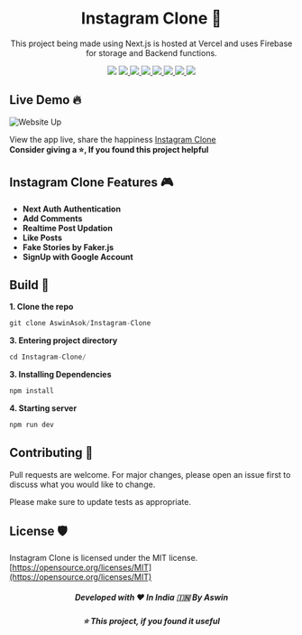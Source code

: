 <h1 align="center">
  Instagram Clone 🚀
</h1>

<p align="center">
  This project being made using Next.js is hosted at Vercel and uses Firebase for storage and Backend functions.
</p>

<p align="center">
    <img src="https://visitor-badge.laobi.icu/badge?page_id=aswinasok/Instagram-Clone"/>
    <!--Links -->
    <a href="https://github.com/aswinasok/Instagram-Clone/stargazers" target="blank">
        <img src="https://img.shields.io/github/stars/aswinasok/Instagram-Clone"/>
    </a>
    <a href="https://github.com/aswinasok/Instagram-Clone/blob/master/LICENSE" target="blank">
        <img src="https://img.shields.io/github/license/AswinAsok/Instagram-Clone"/>
    </a>
    <a href="https://GitHub.com/AswinAsok/Instagram-Clone/issues/" target="blank">
        <img src="https://img.shields.io/github/issues/AswinAsok/Instagram-Clone.svg"/>
    </a>
    <a href="https://GitHub.com/AswinAsok/Instagram-Clone/pull/" target="blank">
        <img src="https://img.shields.io/github/issues-pr/AswinAsok/Instagram-Clone.svg"/>
    </a>
    <a href="https://github.com/AswinAsok/Instagram-Clone/blob/master/LICENSE" target="blank">
        <img src="https://img.shields.io/github/forks/AswinAsok/Instagram-Clone"/>
    </a>
    <a href="https://GitHub.com/AswinAsok/Instagram-Clone/graphs/contributors/" target="blank">
        <img src="https://img.shields.io/github/contributors/AswinAsok/Instagram-Clone.svg"/>
    </a>
    <!--Commits -->
    <img src="https://img.shields.io/github/last-commit/AswinAsok/Instagram-Clone.svg"/>
</p>



## Live Demo 🔥

![Website Up](https://img.shields.io/website?url=https://github.com/aswinasok/Instagram-Clone&logo=github&style=flat-square) <br>

View the app live, share the happiness [Instagram Clone](https://bit.ly/3mwhCVI) <br>
**Consider giving a ⭐, If you found this project helpful**

## Instagram Clone Features 🎮

- **Next Auth Authentication**
- **Add Comments**
- **Realtime Post Updation**
- **Like Posts**
- **Fake Stories by Faker.js**
- **SignUp with Google Account**

## Build 🚀

**1. Clone the repo**

```javascript
git clone AswinAsok/Instagram-Clone
```

**3. Entering project directory**

```javascript
cd Instagram-Clone/
```

**3. Installing Dependencies**

```javascript
npm install
```

**4. Starting server**

```javascript
npm run dev
```

## Contributing 🤗

Pull requests are welcome. For major changes, please open an issue first to discuss what you would like to change.

Please make sure to update tests as appropriate.

## License 🛡️

Instagram Clone is licensed under the MIT license. [https://opensource.org/licenses/MIT](https://opensource.org/licenses/MIT)

<h5 align='center'>Developed with ❤️ In India 🇮🇳 By Aswin</h5>
<h5 align='center'>⭐ This project, if you found it useful</h5>
